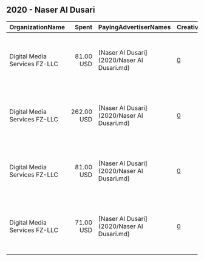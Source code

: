 ## 2020 - Naser Al Dusari 
|OrganizationName|Spent|PayingAdvertiserNames|CreativeUrls|Impressions|Genders|AgeBrackets|CountryCodes|BillingAddresses|CandidateBallotInformation|
|:---|---:|:---|:---|---:|:---|:---|:---|:---|:---|
|Digital Media Services FZ-LLC|81.00 USD|[Naser Al Dusari](2020/Naser Al Dusari.md)|[0](https://www.snap.com/political-ads/asset/8b6045b507621dd3a5ffb8118128a98a1585c163a70c2cd5c6f4a9f00c810634?mediaType=mp4)|67,835||21+|kuwait|"Media City, Knowledge Village, Choueiri Group Building,Dubai ,251589 - Dubai - U.A.E,AE"||
|Digital Media Services FZ-LLC|262.00 USD|[Naser Al Dusari](2020/Naser Al Dusari.md)|[0](https://www.snap.com/political-ads/asset/e26055cb8ff511e51172f0b477a2f9261101600875efe5ffa1cedb03ab700829?mediaType=png)|218,788||21+|kuwait|"Media City, Knowledge Village, Choueiri Group Building,Dubai ,251589 - Dubai - U.A.E,AE"||
|Digital Media Services FZ-LLC|81.00 USD|[Naser Al Dusari](2020/Naser Al Dusari.md)|[0](https://www.snap.com/political-ads/asset/e686cd18e140067c9eeb86197150b52797c5a085dbcca6f7ac9b2b36ad58f314?mediaType=mp4)|67,484||21+|kuwait|"Media City, Knowledge Village, Choueiri Group Building,Dubai ,251589 - Dubai - U.A.E,AE"||
|Digital Media Services FZ-LLC|71.00 USD|[Naser Al Dusari](2020/Naser Al Dusari.md)|[0](https://www.snap.com/political-ads/asset/096f1290da57ea61f1793440577961f9e90e96ad5294cb4ff1e47645dd7c431a?mediaType=mp4)|59,469||21+|kuwait|"Media City, Knowledge Village, Choueiri Group Building,Dubai ,251589 - Dubai - U.A.E,AE"||
